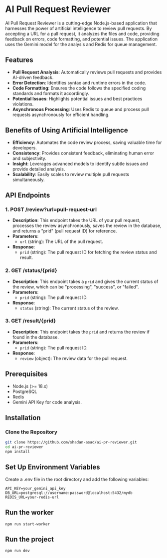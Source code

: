 # AI Pull Request Reviewer

AI Pull Request Reviewer is a cutting-edge Node.js-based application that harnesses the power of artificial intelligence to review pull requests. By accepting a URL for a pull request, it analyzes the files and code, providing feedback on errors, code formatting, and potential issues. The application uses the Gemini model for the analysis and Redis for queue management.

## Features
- **Pull Request Analysis**: Automatically reviews pull requests and provides AI-driven feedback.
- **Error Detection**: Identifies syntax and runtime errors in the code.
- **Code Formatting**: Ensures the code follows the specified coding standards and formats it accordingly.
- **Potential Issues**: Highlights potential issues and best practices violations.
- **Asynchronous Processing**: Uses Redis to queue and process pull requests asynchronously for efficient handling.

## Benefits of Using Artificial Intelligence
- **Efficiency**: Automates the code review process, saving valuable time for developers.
- **Consistency**: Provides consistent feedback, eliminating human error and subjectivity.
- **Insight**: Leverages advanced models to identify subtle issues and provide detailed analysis.
- **Scalability**: Easily scales to review multiple pull requests simultaneously.

## API Endpoints

### 1. POST /review?url=pull-request-url
- **Description**: This endpoint takes the URL of your pull request, processes the review asynchronously, saves the review in the database, and returns a "prid" (pull request ID) for reference.
- **Parameters**: 
  - `url` (string): The URL of the pull request.
- **Response**: 
  - `prid` (string): The pull request ID for fetching the review status and result.

### 2. GET /status/{prid}
- **Description**: This endpoint takes a `prid` and gives the current status of the review, which can be "processing", "success", or "failed".
- **Parameters**: 
  - `prid` (string): The pull request ID.
- **Response**: 
  - `status` (string): The current status of the review.

### 3. GET /result/{prid}
- **Description**: This endpoint takes the `prid` and returns the review if found in the database.
- **Parameters**: 
  - `prid` (string): The pull request ID.
- **Response**: 
  - `review` (object): The review data for the pull request.


## Prerequisites
- Node.js (>= 18.x)
- PostgreSQL
- Redis
- Gemini API Key for code analysis.

## Installation

### Clone the Repository
```bash
git clone https://github.com/shadan-asad/ai-pr-reviewer.git
cd ai-pr-reviewer
npm install
```

## Set Up Environment Variables
Create a .env file in the root directory and add the following variables:
```
API_KEY=your_gemini_api_key
DB_URL=postgresql://username:password@localhost:5432/mydb
REDIS_URL=your-redis-url
```
## Run the worker
```
npm run start-worker
```

## Run the project
```
npm run dev
```
